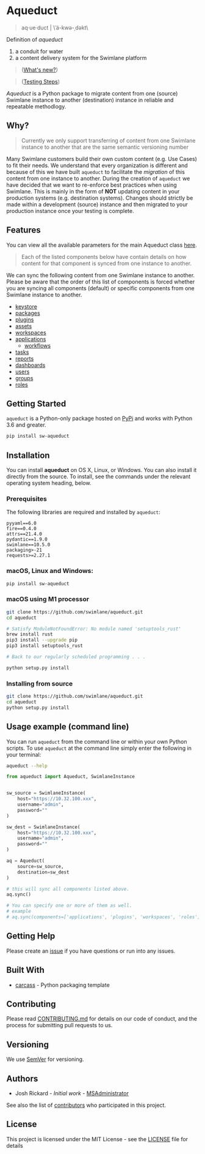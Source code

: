 # Aqueduct 

> aq·ue·duct | \ˈä-kwə-ˌdəkt\

Definition of _aqueduct_

1. a conduit for water
2. a content delivery system for the Swimlane platform

> ([What's new?](CHANGELOG.md))

> ([Testing Steps](TESTING.md))

_Aqueduct_ is a Python package to migrate content from one (source) Swimlane instance to another (destination) instance in reliable and repeatable methodlogy.

## Why?

> Currently we only support transferring of content from one Swimlane instance to another that are the same semantic versioning number

Many Swimlane customers build their own custom content (e.g. Use Cases) to fit their needs. We understand that every organization is different and because of this we have built `aqueduct` to facilitate the _migration_ of this content from one instance to another. During the creation of `aqueduct` we have decided that we want to re-enforce best practices when using Swimlane. This is mainly in the form of **NOT** updating content in your production systems (e.g. destination systems). Changes should strictly be made within a development (source) instance and then migrated to your production instance once your testing is complete.

## Features

You can view all the available parameters for the main Aqueduct class [here](docs/aqueduct.md).

> Each of the listed components below have contain details on how content for that component is synced from one instance to another.

We can sync the following content from one Swimlane instance to another. Please be aware that the order of this list of components is forced whether you are syncing all components (default) or specific components from one Swimlane instance to another.

* [keystore](components/keystore.md)
* [packages](components/packages.md)
* [plugins](components/plugins.md)
* [assets](components/assets.md)
* [workspaces](components/workspaces.md)
* [applications](components/applications.md)
    * [workflows](components/workflows.md)
* [tasks](components/tasks.md)
* [reports](components/reports.md)
* [dashboards](components/dashboards.md)
* [users](components/users.md)
* [groups](components/groups.md)
* [roles](components/roles.md)

## Getting Started

`aqueduct` is a Python-only package hosted on [PyPi](https://pypi.org/project/sw-aqueduct/) and works with Python 3.6 and greater.

```bash
pip install sw-aqueduct
```

## Installation

You can install **aqueduct** on OS X, Linux, or Windows. You can also install it directly from the source. To install, see the commands under the relevant operating system heading, below.

### Prerequisites

The following libraries are required and installed by `aqueduct`:

```
pyyaml==6.0
fire==0.4.0
attrs==21.4.0
pydantic==1.9.0
swimlane==10.5.0
packaging>-21
requests>=2.27.1
```

### macOS, Linux and Windows:

```bash
pip install sw-aqueduct
```

### macOS using M1 processor

```bash
git clone https://github.com/swimlane/aqueduct.git
cd aqueduct

# Satisfy ModuleNotFoundError: No module named 'setuptools_rust'
brew install rust
pip3 install --upgrade pip
pip3 install setuptools_rust

# Back to our regularly scheduled programming . . .  

python setup.py install
```

### Installing from source

```bash
git clone https://github.com/swimlane/aqueduct.git
cd aqueduct
python setup.py install
```

## Usage example (command line)

You can run `aqueduct` from the command line or within your own Python scripts. To use `aqueduct` at the command line simply enter the following in your terminal:

```bash
aqueduct --help
```

```python
from aqueduct import Aqueduct, SwimlaneInstance


sw_source = SwimlaneInstance(
    host="https://10.32.100.xxx",
    username="admin",
    password=""
)

sw_dest = SwimlaneInstance(
    host="https://10.32.100.xxx",
    username="admin",
    password=""
)

aq = Aqueduct(
    source=sw_source,
    destination=sw_dest
)

# this will sync all components listed above.
aq.sync()

# You can specify one or more of them as well.
# example
# aq.sync(components=['applications', 'plugins', 'workspaces', 'roles']
```

## Getting Help

Please create an [issue](https://github.com/swimlane/aqueduct/pulls) if you have questions or run into any issues.

## Built With

* [carcass](https://github.com/MSAdministrator/carcass) - Python packaging template

## Contributing

Please read [CONTRIBUTING.md](CONTRIBUTING.md) for details on our code of conduct, and the process for submitting pull requests to us.

## Versioning

We use [SemVer](http://semver.org/) for versioning. 

## Authors

* Josh Rickard - *Initial work* - [MSAdministrator](https://github.com/MSAdministrator)

See also the list of [contributors](https://github.com/swimlane/aqueduct/contributors) who participated in this project.

## License

This project is licensed under the MIT License - see the [LICENSE](LICENSE.md) file for details
